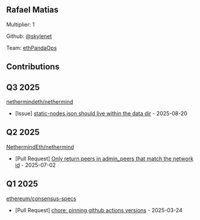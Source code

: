 
## Rafael Matias
Multiplier: 1

Github: [@skylenet](https://github.com/skylenet)

Team: [ethPandaOps](https://github.com/ethpandaops)

## Contributions

## Q3 2025


[nethermindeth/nethermind](https://github.com/nethermindeth/nethermind)
* [Issue] [static-nodes.json should live within the data dir](https://github.com/NethermindEth/nethermind/issues/9181) - 2025-08-20
## Q2 2025

[NethermindEth/nethermind](https://github.com/NethermindEth/nethermind/)
* [Pull Request] [ Only return peers in admin_peers that match the network id](https://github.com/NethermindEth/nethermind/pull/8915) - 2025-07-02

## Q1 2025

[ethereum/consensus-specs](https://github.com/ethereum/consensus-specs)
* [Pull Request] [chore: pinning github actions versions](https://github.com/ethereum/consensus-specs/pull/4193) - 2025-03-24
